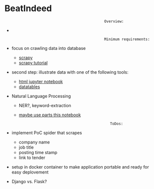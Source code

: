 # BeatIndeed

                                                  Overview: 
                                                  
* 

                                                  Minimum requirements:
                                                  
* focus on crawling data into database
  * [scrapy](https://scrapy.org/resources/)
  * [scrapy tutorial](https://python.gotrained.com/scrapy-tutorial-web-scraping-craigslist/)
* second step: illustrate data with one of the following tools:
  * [html jupyter notebook](https://github.com/pandas-profiling/pandas-profiling)
  * [datatables](https://datatables.net/)
* Natural Language Processing 
  * NER?, keyword-extraction
  * [maybe use parts this notebook](https://github.com/discdiver/2019-in-demand-ds-tech-skills)
                                                  
                                                  
                                                  ToDos: 
                                                  
* implement PoC spider that scrapes
  * company name
  * job title
  * posting time stamp
  * link to tender
  
* setup in docker container to make application portable and ready for easy deplovement
* Django vs. Flask?
                                                  
